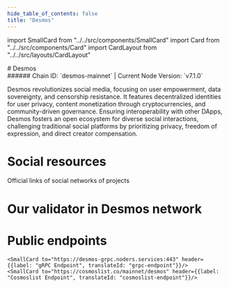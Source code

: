 ```yaml
---
hide_table_of_contents: false
title: "Desmos"
---
```


import SmallCard from "../../src/components/SmallCard"
import Card from "../../src/components/Card"
import CardLayout from "../../src/layouts/CardLayout"

<div class="h1-with-icon icon-desmos">
# Desmos
</div>
###### Chain ID: `desmos-mainnet` | Current Node Version: `v7.1.0`


Desmos revolutionizes social media, focusing on user empowerment, data sovereignty, and censorship resistance. It features decentralized identities for user privacy, content monetization through cryptocurrencies, and community-driven governance. Ensuring interoperability with other DApps, Desmos fosters an open ecosystem for diverse social interactions, challenging traditional social platforms by prioritizing privacy, freedom of expression, and direct creator compensation.

# Social resources
Official links of social networks of projects

<CardLayout autoFitEnabled={false}>
    <SmallCard to="https://desmos.network/" header={{label: "Website", translateId: "social-telegram"}} iconPath="img/website-icon.svg"/>
    <SmallCard to="https://github.com/desmos-labs" header={{label: "GitHub", translateId: "social-telegram"}} iconPath="img/github-icon.svg"/>
    <SmallCard to="https://discord.desmos.network/" header={{label: "Discord", translateId: "social-telegram"}} iconPath="img/discord-icon.svg"/>
    <SmallCard to="https://twitter.com/desmosnetwork" header={{label: "X", translateId: "social-telegram"}} iconPath="img/x-icon.svg"/>
    <SmallCard to="https://t.me/desmosnetwork" header={{label: "Telegram", translateId: "social-telegram"}} iconPath="img/telegram-icon.svg"/>
</CardLayout>

# Our validator in Desmos network

<CardLayout autoFitEnabled={true}>
    <Card
        to="https://ping.pub/desmos/staking/desmosvaloper1pequu0gsvh9ay5rx2xyg6j7eratwufu560dpnu"
        header={{
            label: "[NODERS]TEAM",
            translateId: "development-setup",
        }}
        body={{
            label: "Trusted blockchain validator",
        }}
        iconPath="img/kotlin-icon.svg"
    />
</CardLayout>

# Public endpoints 

<CardLayout autoFitEnabled={true}>
    <SmallCard to="https://desmos-rpc.noders.services" header={{label: "RPC Endpoint", translateId: "rpc-endpoint"}}/>
    <SmallCard to="https://desmos-api.noders.services" header={{label: "API Endpoint", translateId: "api-endpoint"}}/>
    
    <SmallCard to="https://desmos-grpc.noders.services:443" header={{label: "gRPC Endpoint", translateId: "grpc-endpoint"}}/>
    <SmallCard to="https://cosmoslist.co/mainnet/desmos" header={{label: "Cosmoslist Endpoint", translateId: "cosmoslist-endpoint"}}/>
</CardLayout>



